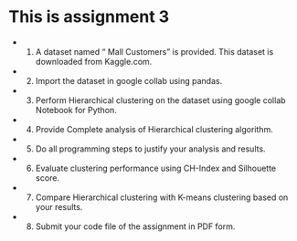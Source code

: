 # This is assignment 3     
- 1. A dataset named “ Mall Customers” is provided. This dataset is downloaded from Kaggle.com.
- 2. Import the dataset in google collab using pandas. 
- 3. Perform Hierarchical clustering on the dataset using google collab Notebook for Python.
- 4. Provide Complete analysis of Hierarchical clustering algorithm. 
- 5. Do all programming steps to justify your analysis and results.
- 6. Evaluate clustering performance using CH-Index and Silhouette score.
- 7. Compare Hierarchical clustering with K-means clustering based on your results.
- 8. Submit your code file of the assignment in PDF form.
